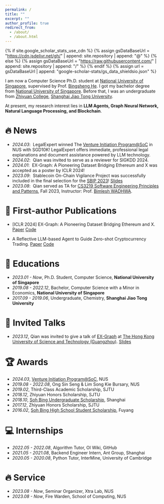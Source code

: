 ```yaml
---
permalink: /
title: ""
excerpt: ""
author_profile: true
redirect_from: 
  - /about/
  - /about.html
---
```


{% if site.google_scholar_stats_use_cdn %}
{% assign gsDataBaseUrl = "https://cdn.jsdelivr.net/gh/" | append: site.repository | append: "@" %}
{% else %}
{% assign gsDataBaseUrl = "https://raw.githubusercontent.com/" | append: site.repository | append: "/" %}
{% endif %}
{% assign url = gsDataBaseUrl | append: "google-scholar-stats/gs_data_shieldsio.json" %}

<span class='anchor' id='about-me'></span>

I am now a Computer Science Ph.D. student at [National University of Singapore](https://nus.edu.sg/), supervised by Prof. [Bingsheng He](https://www.comp.nus.edu.sg/~hebs/). I got my bachelor degree from [National University of Singapore](https://nus.edu.sg/). Before that, I was an undergraduate from [Zhiyuan College](https://en.zhiyuan.sjtu.edu.cn/), [Shanghai Jiao Tong University](https://en.sjtu.edu.cn/). 

At present, my research interest lies in  **LLM Agents, Graph Neural Network, Natural Language Processing, and Blockchain**.

# 🔥 News
- *2024.03*: &nbsp;LegalExpert winned The [Venture Initiation Program@SoC](https://www.comp.nus.edu.sg/entrepreneurship/awards/iepsoc/) in NUS with SGD10K! LegalExpert offers immediate, professional legal explanations and document assistance powered by LLM technology. 
- *2024.02*: &nbsp;Qian was invited to serve as a reviewer for SIGKDD 2024.
- *2024.01*: &nbsp;EX-Graph: A Pioneering Dataset Bridging
Ethereum and X was accepted as a poster by ICLR 2024!
- *2023.09*: &nbsp;Stablecoin On-Chain Vigilance Project was successfully included in the final selection for the [SBIP 2023](https://sbip.sg/)! [Slides](https://docs.google.com/presentation/d/1egOBX-0kWb7ZO5ix3bB3P6D8LU7zYlziTGbDKCzVIe8/edit?usp=sharing)
- *2023.08*: &nbsp;Qian served as TA for [CS3219 Software Engineering Principles and Patterns](https://nusmods.com/courses/CS3219/software-engineering-principles-and-patterns), Fall 2023, Instructor: Prof. [Bimlesh WADHWA](https://www.comp.nus.edu.sg/cs/people/bimlesh/).


# 📝 First-author Publications 

- [ICLR 2024] EX-Graph: A Pioneering Dataset Bridging Ethereum and X. [Paper](https://arxiv.org/abs/2310.01015) [Code](https://github.com/Persdre/EX-Graph)

- A Reflective LLM-based Agent to Guide Zero-shot Cryptocurrency Trading. [Paper](https://drive.google.com/file/d/1YmVmuEwFzv2rtOxIhaU1Giqc-YzQ8MZy/view?usp=sharing) [Code](https://anonymous.4open.science/r/CryptoTrade-Public-92FC/README.md)

# 📖 Educations

- *2023.01 - Now*, Ph.D. Student, Computer Science, **National University of Singapore**
- *2019.08 - 2022.12*, Bachelor, Computer Science with a Minor in Economics, **National University of Singapore**
- *2017.09 - 2019.06*, Undergraduate, Chemistry, **Shanghai Jiao Tong University**

# 💬 Invited Talks

- *2023.12*, Qian was invited to give a talk of [EX-Graph](https://arxiv.org/abs/2310.01015) at [The Hong Kong University of Science and Technology (Guangzhou)](https://www.hkust-gz.edu.cn/). [Slides](https://drive.google.com/file/d/1Iy7wUvbZ-Z-7dLvlEY0CupCVrPX5GbyL/view?usp=sharing)

# 🏆 Awards

- *2024.03*, [Venture Initiation Program@SoC](https://www.comp.nus.edu.sg/entrepreneurship/awards/iepsoc/), NUS
- *2019.08 - 2022.08*, Ong Sin Seng & Lim Song Kie Bursary, NUS
- *2019.02*, Third-Class Academic Scholarship, SJTU
- *2018.12*, Zhiyuan Honors Scholarship, SJTU
- *2018.10*, [Soh Bing Undergraduate Scholarship](https://en.wikipedia.org/wiki/Shuping_Scholarship), Shanghai
- *2017.12*, Zhiyuan Honors Scholarship, SJTU
- *2016.02*, [Soh Bing High School Student Scholarship](https://baike.baidu.com/item/%E5%8F%94%E8%98%8B%E5%A5%96%E5%AD%A6%E9%87%91/15518392), Fuyang

# 💻 Internships

- *2022.05 - 2022.08*, Algorithm Tutor, OI Wiki, GitHub
- *2021.05 - 2021.08*, Backend Engineer Intern, Ant Group, Shanghai
- *2020.05 - 2020.08*, Python Tutor, InterMine, University of Cambridge

# 🔥 Service
- *2023.08 - Now*, Seminar Organizer, Xtra Lab, NUS
- *2023.08 - Now*, Fire Warden, School of Computing, NUS